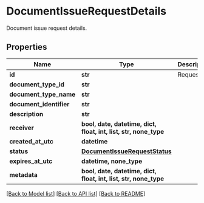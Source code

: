 # DocumentIssueRequestDetails

Document issue request details.

## Properties
Name | Type | Description | Notes
------------ | ------------- | ------------- | -------------
**id** | **str** | Request Id. | 
**document_type_id** | **str** |  | 
**document_type_name** | **str** |  | 
**document_identifier** | **str** |  | 
**description** | **str** |  | 
**receiver** | **bool, date, datetime, dict, float, int, list, str, none_type** |  | 
**created_at_utc** | **datetime** |  | 
**status** | [**DocumentIssueRequestStatus**](DocumentIssueRequestStatus.md) |  | [optional] 
**expires_at_utc** | **datetime, none_type** |  | [optional] 
**metadata** | **bool, date, datetime, dict, float, int, list, str, none_type** |  | [optional] 

[[Back to Model list]](../README.md#documentation-for-models) [[Back to API list]](../README.md#documentation-for-api-endpoints) [[Back to README]](../README.md)


